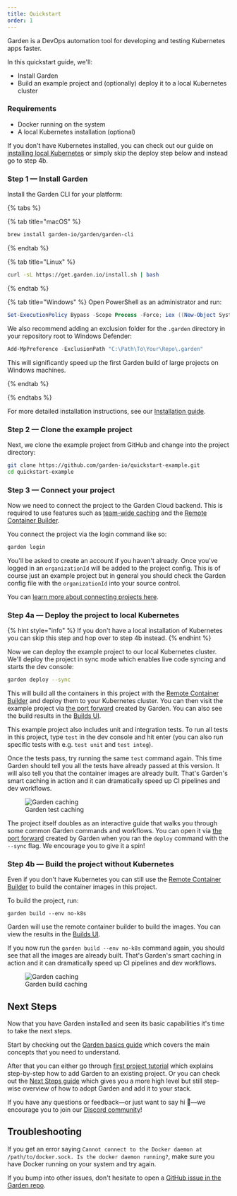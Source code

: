 ```yaml
---
title: Quickstart
order: 1
---
```


Garden is a DevOps automation tool for developing and testing Kubernetes apps faster.

In this quickstart guide, we'll:

* Install Garden
* Build an example project and (optionally) deploy it to a local Kubernetes cluster

### Requirements

- Docker running on the system
- A local Kubernetes installation (optional)

If you don't have Kubernetes installed, you can check out our guide on [installing local Kubernetes](../guides/install-local-kubernetes.md) or simply skip the deploy step below and instead go to step 4b.

### Step 1 — Install Garden

Install the Garden CLI for your platform:

{% tabs %}

{% tab title="macOS" %}

```sh
brew install garden-io/garden/garden-cli
```

{% endtab %}

{% tab title="Linux" %}

```sh
curl -sL https://get.garden.io/install.sh | bash
```

{% endtab %}

{% tab title="Windows" %}
Open PowerShell as an administrator and run:

```PowerShell
Set-ExecutionPolicy Bypass -Scope Process -Force; iex ((New-Object System.Net.WebClient).DownloadString('https://raw.githubusercontent.com/garden-io/garden/master/support/install.ps1'))
```

We also recommend adding an exclusion folder for the `.garden` directory in your repository root to Windows Defender:

```powershell
Add-MpPreference -ExclusionPath "C:\Path\To\Your\Repo\.garden"
```

This will significantly speed up the first Garden build of large projects on Windows machines.

{% endtab %}

{% endtabs %}

For more detailed installation instructions, see our [Installation guide](../guides/installation.md).

### Step 2 — Clone the example project

Next, we clone the example project from GitHub and change into the project directory:

```sh
git clone https://github.com/garden-io/quickstart-example.git
cd quickstart-example
```

### Step 3 — Connect your project

Now we need to connect the project to the Garden Cloud backend. This is required to use features such as [team-wide caching](../features/team-caching.md) and the [Remote Container Builder](../features/remote-container-builder.md).

You connect the project via the login command like so:

```sh
garden login
```

You'll be asked to create an account if you haven't already. Once you've logged in an `organizationId` will be added to the project config. This is of course just an example project but in general you should check the Garden config file with the `organizationId` into your source control.

You can [learn more about connecting projects here](../guides/connecting-project.md).

### Step 4a — Deploy the project to local Kubernetes
{% hint style="info" %}
If you don't have a local installation of Kubernetes you can skip this step and hop over to step 4b instead.
{% endhint %}

Now we can deploy the example project to our local Kubernetes cluster. We'll deploy the project in sync mode which enables live code syncing and starts the dev console:

```sh
garden deploy --sync
```

This will build all the containers in this project with the [Remote Container Builder](../features/remote-container-builder.md) and deploy them to your Kubernetes cluster. You can then visit the example project via [the port forward](http://localhost:9124) created by Garden. You can also see the build results in the [Builds UI](https://app.garden.io).

This example project also includes unit and integration tests. To run all tests in this project, type `test` in the dev console and hit enter (you can also run specific tests with e.g. `test unit` and  `test integ`).

Once the tests pass, try running the same `test` command again. This time Garden should tell you all the tests have already passed at this version. It will also tell you that the container images are already built. That's Garden's smart caching in action and it can dramatically speed up CI pipelines and dev workflows.

<figure>
  <picture>
    <img
      src="https://public-assets-for-docs-site.s3.eu-central-1.amazonaws.com/garden-cache.png"
      alt="Garden caching"
    />
  </picture>
  <figcaption>Garden test caching</figcaption>
</figure>

The project itself doubles as an interactive guide that walks you through some common Garden commands and workflows. You can open it via [the port forward](http://localhost:9124) created by Garden when you ran the `deploy` command with the `--sync` flag. We encourage you to give it a spin!

### Step 4b — Build the project without Kubernetes

Even if you don't have Kubernetes you can still use the [Remote Container Builder](../features/remote-container-builder.md) to build the container images in this project.

To build the project, run:

```
garden build --env no-k8s
```

Garden will use the remote container builder to build the images. You can view the results in the [Builds UI](https://app.garden.io).

If you now run the `garden build --env no-k8s` command again, you should see that all the images are already built. That's Garden's smart caching in action and it can dramatically speed up CI pipelines and dev workflows.

<figure>
  <picture>
    <img
      src="https://public-assets-for-docs-site.s3.eu-central-1.amazonaws.com/garden-build-cache.png"
      alt="Garden caching"
    />
  </picture>
  <figcaption>Garden build caching</figcaption>
</figure>

## Next Steps

Now that you have Garden installed and seen its basic capabilities it's time to take the next steps.

Start by checking out the [Garden basics guide](./basics.md) which covers the main concepts that you need to understand.

After that you can either go through [first project tutorial](../tutorials/your-first-project/) which explains step-by-step how to add Garden to an existing project. Or you can check out the [Next Steps guide](./next-steps.md) which gives you a more high level but still step-wise overview of how to adopt Garden and add it to your stack.

If you have any questions or feedback—or just want to say hi 🙂—we encourage you to join our [Discord community](https://go.garden.io/discord)!

## Troubleshooting

If you get an error saying `Cannot connect to the Docker daemon at /path/to/docker.sock. Is the docker daemon running?`, make sure you have Docker running on your system and try again.

If you bump into other issues, don't hesitate to open a [GitHub issue in the Garden repo](https://github.com/garden-io/garden/issues).
